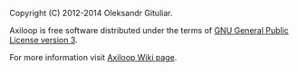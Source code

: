 Copyright (C) 2012-2014 Oleksandr Gituliar.

Axiloop is free software distributed under the terms of [GNU General Public License version 3](https://raw.github.com/gituliar/axiloop/master/COPYING).

For more information visit [Axiloop Wiki page](https://github.com/gituliar/Axiloop/wiki).
